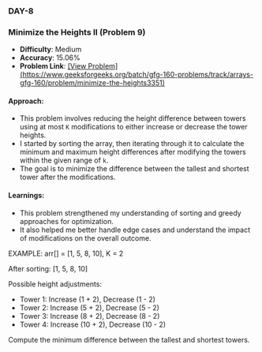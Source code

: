 ### DAY-8
### Minimize the Heights II (Problem 9)

- **Difficulty**: Medium
- **Accuracy**: 15.06%
- **Problem Link**: [\[View Problem\](https://www.geeksforgeeks.org/batch/gfg-160-problems/track/arrays-gfg-160/problem/minimize-the-heights3351)]()

#### Approach:
- This problem involves reducing the height difference between towers using at most `K` modifications to either increase or decrease the tower heights.
- I started by sorting the array, then iterating through it to calculate the minimum and maximum height differences after modifying the towers within the given range of `k`.
- The goal is to minimize the difference between the tallest and shortest tower after the modifications.

#### Learnings:
- This problem strengthened my understanding of sorting and greedy approaches for optimization.
- It also helped me better handle edge cases and understand the impact of modifications on the overall outcome.

EXAMPLE:
arr[] = [1, 5, 8, 10], K = 2

After sorting: [1, 5, 8, 10]

Possible height adjustments:
- Tower 1: Increase (1 + 2), Decrease (1 - 2)
- Tower 2: Increase (5 + 2), Decrease (5 - 2)
- Tower 3: Increase (8 + 2), Decrease (8 - 2)
- Tower 4: Increase (10 + 2), Decrease (10 - 2)

Compute the minimum difference between the tallest and shortest towers.
